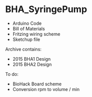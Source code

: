 # BHA_SyringePump

* Arduino Code
* Bill of Materials
* Fritzing wiring scheme
* Sketchup file

Archive contains:

* 2015 BHA1 Design
* 2015 BHA2 Design

To do:

* BioHack Board scheme
* Conversion rpm to volume / min
